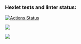 ### Hexlet tests and linter status:
[![Actions Status](https://github.com/jennysgod/frontend-project-lvl1/workflows/hexlet-check/badge.svg)](https://github.com/jennysgod/frontend-project-lvl1/actions)

<a href="https://codeclimate.com/github/jennysgod/frontend-project-lvl1/maintainability"><img src="https://api.codeclimate.com/v1/badges/fa93e729ffeb2eb79260/maintainability" /></a>

<a href="https://codeclimate.com/github/codeclimate/codeclimate/test_coverage"><img src="https://api.codeclimate.com/v1/badges/a99a88d28ad37a79dbf6/test_coverage" /></a>